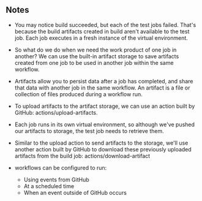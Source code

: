 ## Notes
- You may notice build succeeded, but each of the test jobs failed. That's because the build artifacts created in build aren't available to the test job. Each job executes in a fresh instance of the virtual environment. 

- So what do we do when we need the work product of one job in another? We can use the built-in artifact storage to save artifacts created from one job to be used in another job within the same workflow.

- Artifacts allow you to persist data after a job has completed, and share that data with another job in the same workflow. An artifact is a file or collection of files produced during a workflow run.

- To upload artifacts to the artifact storage, we can use an action built by GitHub: actions/upload-artifacts.

- Each job runs in its own virtual environment, so although we've pushed our artifacts to storage, the test job needs to retrieve them.

- Similar to the upload action to send artifacts to the storage, we'll use another action built by GitHub to download these previously uploaded artifacts from the build job: actions/download-artifact

- workflows can be configured to run:
	- Using events from GitHub
	- At a scheduled time
	- When an event outside of GitHub occurs

